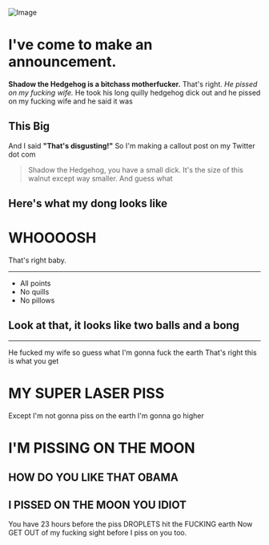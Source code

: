 ![Image](https://encrypted-tbn0.gstatic.com/images?q=tbn:ANd9GcSc2YirFehoQnTjUidRicWZc_t2zT5Vc7K6O0pUyhMY8w&s)
# I've come to make an announcement.
**Shadow the Hedgehog is a bitchass motherfucker.**
That's right.
*He pissed on my fucking wife.*
He took his long quilly hedgehog dick out and he pissed on my fucking wife and he said it was
## This Big
And I said **"That's disgusting!"**
So I'm making a callout post on my Twitter dot com
>Shadow the Hedgehog, you have a small dick. It's the size of this walnut except way smaller.
And guess what
## Here's what my dong looks like
# WHOOOOSH
That's right baby.
***
* All points
* No quills
* No pillows
## Look at that, it looks like two balls and a bong
***
He fucked my wife so guess what
I'm gonna fuck the earth
That's right this is what you get
# MY SUPER LASER PISS
Except I'm not gonna piss on the earth
I'm gonna go higher
# I'M PISSING ON THE MOON
## HOW DO YOU LIKE THAT OBAMA
## I PISSED ON THE MOON YOU IDIOT
You have 23 hours before the piss DROPLETS hit the FUCKING earth
Now GET OUT of my fucking sight before I piss on you too.
